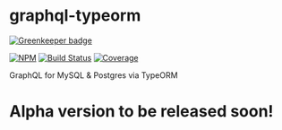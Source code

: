 # graphql-typeorm

[![Greenkeeper badge](https://badges.greenkeeper.io/lucianlature/graphql-typeorm.svg)](https://greenkeeper.io/)

[![NPM](https://img.shields.io/npm/v/graphq-typeorm.svg)](https://www.npmjs.com/package/graphql-typeorm)
[![Build Status](https://travis-ci.org/lucianlature/graphql-typeorm.svg?branch=master)](https://travis-ci.org/lucianlature/graphql-typeorm)
[![Coverage](https://codecov.io/gh/lucianlature/graphql-typeorm/branch/master/graph/badge.svg)](https://codecov.io/gh/lucianlature/graphql-typeorm)

GraphQL for MySQL &amp; Postgres via TypeORM

# Alpha version to be released soon!